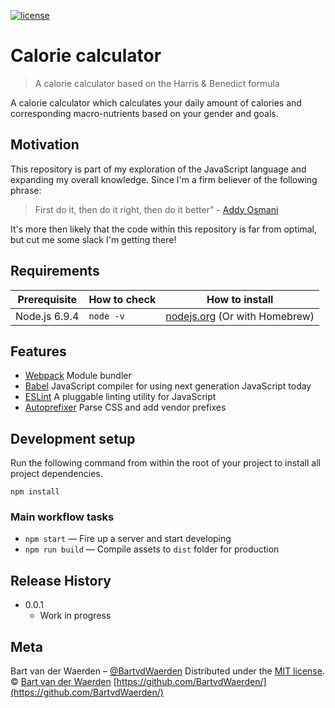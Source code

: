 [![license](https://img.shields.io/github/license/mashape/apistatus.svg)]()

# Calorie calculator
> A calorie calculator based on the Harris & Benedict formula

A calorie calculator which calculates your daily amount of calories and corresponding macro-nutrients based on your gender and goals.

## Motivation
This repository is part of my exploration of the JavaScript language and expanding my overall knowledge. Since I'm a firm believer of the following phrase:

> First do it, then do it right, then do it better" - [Addy Osmani](https://twitter.com/addyosmani)

It's more then likely that the code within this repository is far from optimal, but cut me some slack I'm getting there!

## Requirements

| Prerequisite    | How to check | How to install
| --------------- | ------------ | ------------- |
| Node.js 6.9.4  | `node -v`    | [nodejs.org](http://nodejs.org/) (Or with Homebrew) |

## Features

* [Webpack](https://webpack.js.org/) Module bundler
* [Babel](http://https://babeljs.io/) JavaScript compiler for using next generation JavaScript today
* [ESLint](http://eslint.org/) A pluggable linting utility for JavaScript
* [Autoprefixer](https://github.com/postcss/autoprefixer) Parse CSS and add vendor prefixes

## Development setup
Run the following command from within the root of your project to install all project dependencies.

```
npm install
```

### Main workflow tasks

* `npm start` — Fire up a server and start developing
* `npm run build` — Compile assets to `dist` folder for production

## Release History
* 0.0.1
    * Work in progress

## Meta
Bart van der Waerden – [@BartvdWaerden](https://twitter.com/BartvdWaerden)
Distributed under the [MIT license](LICENSE.md).
© [Bart van der Waerden](https://bartvanderwaerden.com/)
[https://github.com/BartvdWaerden/](https://github.com/BartvdWaerden/)
